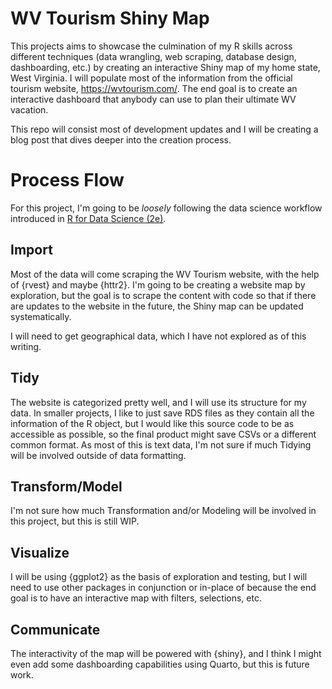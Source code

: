 # WV Tourism Shiny Map

This projects aims to showcase the culmination of my R skills across different techniques (data wrangling, web scraping, database design, dashboarding, etc.) by creating an interactive Shiny map of my home state, West Virginia. I will populate most of the information from the official tourism website, <https://wvtourism.com/>. The end goal is to create an interactive dashboard that anybody can use to plan their ultimate WV vacation.

This repo will consist most of development updates and I will be creating a blog post that dives deeper into the creation process.

# Process Flow

For this project, I'm going to be *loosely* following the data science workflow introduced in [R for Data Science (2e)](https://r4ds.hadley.nz/whole-game#fig-ds-whole-game).

## Import

Most of the data will come scraping the WV Tourism website, with the help of {rvest} and maybe {httr2}. I'm going to be creating a website map by exploration, but the goal is to scrape the content with code so that if there are updates to the website in the future, the Shiny map can be updated systematically.

I will need to get geographical data, which I have not explored as of this writing.

## Tidy

The website is categorized pretty well, and I will use its structure for my data. In smaller projects, I like to just save RDS files as they contain all the information of the R object, but I would like this source code to be as accessible as possible, so the final product might save CSVs or a different common format. As most of this is text data, I'm not sure if much Tidying will be involved outside of data formatting.

## Transform/Model

I'm not sure how much Transformation and/or Modeling will be involved in this project, but this is still WIP.

## Visualize

I will be using {ggplot2} as the basis of exploration and testing, but I will need to use other packages in conjunction or in-place of because the end goal is to have an interactive map with filters, selections, etc.

## Communicate

The interactivity of the map will be powered with {shiny}, and I think I might even add some dashboarding capabilities using Quarto, but this is future work.
